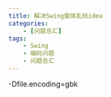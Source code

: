 ```yaml
---
title: 解决Swing窗体乱码idea
categories:
    - [问题总汇]
tags:
    - Swing
    - 编码问题
    - 问题总汇
---
```


-Dfile.encoding=gbk